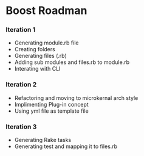 # Boost Roadman

### Iteration 1

  - Generating module.rb file
  - Creating folders
  - Generating files (.rb)
  - Adding sub modules and files.rb to module.rb
  - Interating with CLI

### Iteration 2

  - Refactoring and moving to microkernal arch style
  - Implimenting Plug-in concept
  - Using yml file as template file
  
### Iteration 3

  - Generating Rake tasks
  - Generating test and mapping it to files.rb
